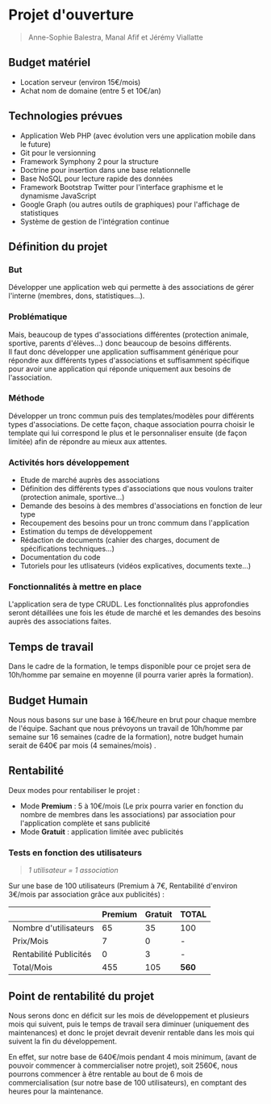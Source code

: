 # Projet d'ouverture
> Anne-Sophie Balestra, Manal Afif et Jérémy Viallatte

## Budget matériel
* Location serveur (environ 15€/mois)
* Achat nom de domaine (entre 5 et 10€/an)

## Technologies prévues
* Application Web PHP (avec évolution vers une application mobile dans le future)
* Git pour le versionning
* Framework Symphony 2 pour la structure
* Doctrine pour insertion dans une base relationnelle
* Base NoSQL pour lecture rapide des données
* Framework Bootstrap Twitter pour l'interface graphisme et le dynamisme JavaScript
* Google Graph (ou autres outils de graphiques) pour l'affichage de statistiques
* Système de gestion de l'intégration continue

## Définition du projet
### But
Développer une application web qui permette à des associations de gérer l'interne (membres, dons, statistiques...).  
### Problématique
Mais, beaucoup de types d'associations différentes (protection animale, sportive, parents d'élèves...) donc beaucoup de besoins différents.  
Il faut donc développer une application suffisamment générique pour répondre aux différents types d'associations et suffisamment spécifique pour avoir une application qui réponde uniquement aux besoins de l'association.

### Méthode
Développer un tronc commun puis des templates/modèles pour différents types d'associations. De cette façon, chaque association pourra choisir le template qui lui correspond le plus et le personnaliser ensuite (de façon limitée) afin de répondre au mieux aux attentes.

### Activités hors développement
* Etude de marché auprès des associations
* Définition des différents types d'associations que nous voulons traiter (protection animale, sportive...)
* Demande des besoins à des membres d'associations en fonction de leur type
* Recoupement des besoins pour un tronc commum dans l'application
* Estimation du temps de développement
* Rédaction de documents (cahier des charges, document de spécifications techniques...)
* Documentation du code
* Tutoriels pour les utlisateurs (vidéos explicatives, documents texte...)

### Fonctionnalités à mettre en place
L'application sera de type CRUDL. Les fonctionnalités plus approfondies seront détaillées une fois les étude de marché et les demandes des besoins auprès des associations faites.

## Temps de travail
Dans le cadre de la formation, le temps disponible pour ce projet sera de 10h/homme par semaine en moyenne (il pourra varier après la formation).  

## Budget Humain
Nous nous basons sur une base à 16€/heure en brut pour chaque membre de l'équipe.
Sachant que nous prévoyons un travail de 10h/homme par semaine sur 16 semaines (cadre de la formation), notre budget humain serait de 640€ par mois (4 semaines/mois) .

## Rentabilité
Deux modes pour rentabiliser le projet :
* Mode **Premium** : 5 à 10€/mois (Le prix pourra varier en fonction du nombre de membres dans les associations) par association pour l'application complète et sans publicité
* Mode **Gratuit** : application limitée avec publicités

### Tests en fonction des utilisateurs
>*1 utilisateur = 1 association*

Sur une base de 100 utilisateurs (Premium à 7€, Rentabilité d'environ 3€/mois par association grâce aux publicités) :  

||Premium|Gratuit|TOTAL|
|---|---|---|---|
|Nombre d'utilisateurs|65|35|100|
|Prix/Mois|7|0|-|
|Rentabilité Publicités|0|3|-|
|Total/Mois|455|105|**560**|

## Point de rentabilité du projet
Nous serons donc en déficit sur les mois de développement et plusieurs mois qui suivent, puis le temps de travail sera diminuer (uniquement des maintenances) et donc le projet devrait devenir rentable dans les mois qui suivent la fin du développement.

En effet, sur notre base de 640€/mois pendant 4 mois minimum, (avant de pouvoir commencer à commercialiser notre projet), soit 2560€, nous pourrons commencer à être rentable au bout de 6 mois de commercialisation (sur notre base de 100 utilisateurs), en comptant des heures pour la maintenance.
